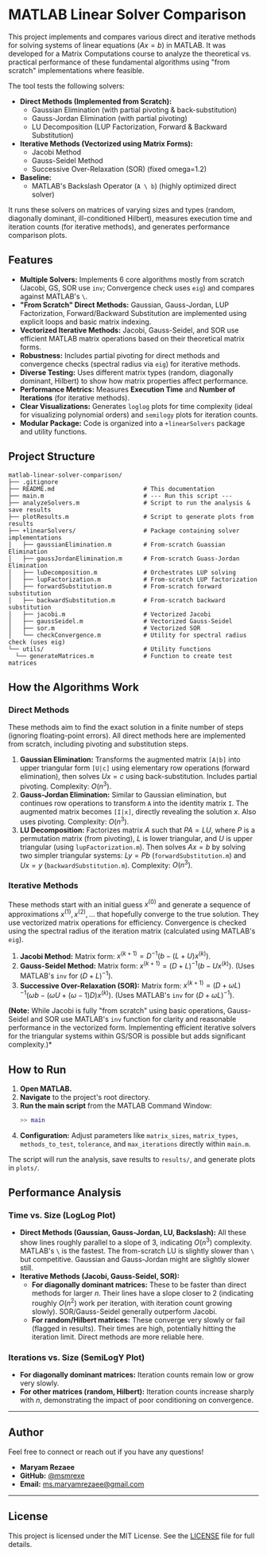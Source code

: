 # MATLAB Linear Solver Comparison

This project implements and compares various direct and iterative methods for solving systems of linear equations ($Ax=b$) in MATLAB. It was developed for a Matrix Computations course to analyze the theoretical vs. practical performance of these fundamental algorithms using "from scratch" implementations where feasible.

The tool tests the following solvers:
* **Direct Methods (Implemented from Scratch):**
    * Gaussian Elimination (with partial pivoting & back-substitution)
    * Gauss-Jordan Elimination (with partial pivoting)
    * LU Decomposition (LUP Factorization, Forward & Backward Substitution)
* **Iterative Methods (Vectorized using Matrix Forms):**
    * Jacobi Method
    * Gauss-Seidel Method
    * Successive Over-Relaxation (SOR) (fixed omega=1.2)
* **Baseline:**
    * MATLAB's Backslash Operator (`A \ b`) (highly optimized direct solver)

It runs these solvers on matrices of varying sizes and types (random, diagonally dominant, ill-conditioned Hilbert), measures execution time and iteration counts (for iterative methods), and generates performance comparison plots.

## Features

* **Multiple Solvers:** Implements 6 core algorithms mostly from scratch (Jacobi, GS, SOR use `inv`; Convergence check uses `eig`) and compares against MATLAB's `\`.
* **"From Scratch" Direct Methods:** Gaussian, Gauss-Jordan, LUP Factorization, Forward/Backward Substitution are implemented using explicit loops and basic matrix indexing.
* **Vectorized Iterative Methods:** Jacobi, Gauss-Seidel, and SOR use efficient MATLAB matrix operations based on their theoretical matrix forms.
* **Robustness:** Includes partial pivoting for direct methods and convergence checks (spectral radius via `eig`) for iterative methods.
* **Diverse Testing:** Uses different matrix types (random, diagonally dominant, Hilbert) to show how matrix properties affect performance.
* **Performance Metrics:** Measures **Execution Time** and **Number of Iterations** (for iterative methods).
* **Clear Visualizations:** Generates `loglog` plots for time complexity (ideal for visualizing polynomial orders) and `semilogy` plots for iteration counts.
* **Modular Package:** Code is organized into a `+linearSolvers` package and utility functions.

## Project Structure

```
matlab-linear-solver-comparison/
├── .gitignore
├── README.md                         # This documentation
├── main.m                            # --- Run this script ---
├── analyzeSolvers.m                  # Script to run the analysis & save results
├── plotResults.m                     # Script to generate plots from results
├── +linearSolvers/                   # Package containing solver implementations
│   ├── gaussianElimination.m         # From-scratch Guassian Elimination
│   ├── gaussJordanElimination.m      # From-scratch Guass-Jordan Elimination
│   ├── luDecomposition.m             # Orchestrates LUP solving
│   ├── lupFactorization.m            # From-scratch LUP factorization
│   ├── forwardSubstitution.m         # From-scratch forward substitution
│   ├── backwardSubstitution.m        # From-scratch backward substitution
│   ├── jacobi.m                      # Vectorized Jacobi
│   ├── gaussSeidel.m                 # Vectorized Gauss-Seidel
│   ├── sor.m                         # Vectorized SOR
│   └── checkConvergence.m            # Utility for spectral radius check (uses eig)
└── utils/                            # Utility functions
  └── generateMatrices.m              # Function to create test matrices
```

## How the Algorithms Work

### Direct Methods
These methods aim to find the exact solution in a finite number of steps (ignoring floating-point errors). All direct methods here are implemented from scratch, including pivoting and substitution steps.

1.  **Gaussian Elimination:** Transforms the augmented matrix `[A|b]` into upper triangular form `[U|c]` using elementary row operations (forward elimination), then solves $Ux=c$ using back-substitution. Includes partial pivoting. Complexity: $O(n^3)$.
2.  **Gauss-Jordan Elimination:** Similar to Gaussian elimination, but continues row operations to transform `A` into the identity matrix `I`. The augmented matrix becomes `[I|x]`, directly revealing the solution $x$. Also uses pivoting. Complexity: $O(n^3)$.
3.  **LU Decomposition:** Factorizes matrix $A$ such that $PA = LU$, where $P$ is a permutation matrix (from pivoting), $L$ is lower triangular, and $U$ is upper triangular (using `lupFactorization.m`). Then solves $Ax=b$ by solving two simpler triangular systems: $Ly = Pb$ (`forwardSubstitution.m`) and $Ux=y$ (`backwardSubstitution.m`). Complexity: $O(n^3)$.

### Iterative Methods
These methods start with an initial guess $x^{(0)}$ and generate a sequence of approximations $x^{(1)}, x^{(2)}, \dots$ that hopefully converge to the true solution. They use vectorized matrix operations for efficiency. Convergence is checked using the spectral radius of the iteration matrix (calculated using MATLAB's `eig`).

1.  **Jacobi Method:** Matrix form: $x^{(k+1)} = D^{-1}(b - (L+U)x^{(k)})$.
2.  **Gauss-Seidel Method:** Matrix form: $x^{(k+1)} = (D+L)^{-1}(b - Ux^{(k)})$. (Uses MATLAB's `inv` for $(D+L)^{-1}$).
3.  **Successive Over-Relaxation (SOR):** Matrix form: $x^{(k+1)} = (D+\omega L)^{-1}(\omega b - (\omega U + (\omega-1)D)x^{(k)})$. (Uses MATLAB's `inv` for $(D+\omega L)^{-1}$).

**(Note:** While Jacobi is fully "from scratch" using basic operations, Gauss-Seidel and SOR use MATLAB's `inv` function for clarity and reasonable performance in the vectorized form. Implementing efficient iterative solvers for the triangular systems within GS/SOR is possible but adds significant complexity.)*

## How to Run

1.  **Open MATLAB.**
2.  **Navigate** to the project's root directory.
3.  **Run the main script** from the MATLAB Command Window:
    ```matlab
    >> main
    ```
4.  **Configuration:** Adjust parameters like `matrix_sizes`, `matrix_types`, `methods_to_test`, `tolerance`, and `max_iterations` directly within `main.m`.

The script will run the analysis, save results to `results/`, and generate plots in `plots/`.

## Performance Analysis

### Time vs. Size (LogLog Plot)

* **Direct Methods (Gaussian, Gauss-Jordan, LU, Backslash):** All these show lines roughly parallel to a slope of 3, indicating $O(n^3)$ complexity. MATLAB's `\` is the fastest. The from-scratch LU is slightly slower than `\` but competitive. Gaussian and Gauss-Jordan might are slightly slower still.
* **Iterative Methods (Jacobi, Gauss-Seidel, SOR):**
    * **For diagonally dominant matrices:** These to be faster than direct methods for larger $n$. Their lines have a slope closer to 2 (indicating roughly $O(n^2)$ work per iteration, with iteration count growing slowly). SOR/Gauss-Seidel generally outperform Jacobi.
    * **For random/Hilbert matrices:** These converge very slowly or fail (flagged in results). Their times are high, potentially hitting the iteration limit. Direct methods are more reliable here.

### Iterations vs. Size (SemiLogY Plot)

* **For diagonally dominant matrices:** Iteration counts remain low or grow very slowly.
* **For other matrices (random, Hilbert):** Iteration counts increase sharply with $n$, demonstrating the impact of poor conditioning on convergence.

---

## Author

Feel free to connect or reach out if you have any questions!

* **Maryam Rezaee**
* **GitHub:** [@msmrexe](https://github.com/msmrexe)
* **Email:** [ms.maryamrezaee@gmail.com](mailto:ms.maryamrezaee@gmail.com)

---

## License

This project is licensed under the MIT License. See the [LICENSE](LICENSE) file for full details.
